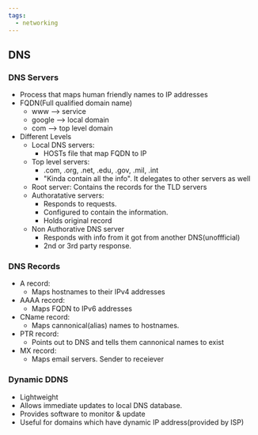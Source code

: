 ```yaml
---
tags:
  - networking
---
```

## DNS 

### DNS Servers
- Process that maps human friendly names to IP addresses
- FQDN(Full qualified domain name)
	- www --> service
	- google --> local domain
	- com --> top level domain
- Different Levels
	- Local DNS servers:
		- HOSTs file that map FQDN to IP
	- Top level servers:
		- .com, .org, .net, .edu, .gov, .mil, .int
		- "Kinda contain all the info". It delegates to other servers as well
	- Root server: Contains the records for the TLD servers
	- Authoratative servers: 
		- Responds to requests. 
		- Configured to contain the information.
		- Holds original record 
	- Non Authorative DNS server
		- Responds with info from it got from another DNS(unoffficial)
		- 2nd or 3rd party response.
### DNS Records
- A record:
	- Maps hostnames to their IPv4 addresses
- AAAA record:
	- Maps FQDN to IPv6 addresses
- CName record:
	- Maps cannonical(alias) names to hostnames.
- PTR record:
	- Points out to DNS and tells them cannonical names to exist
- MX record:
	- Maps email servers. Sender to receiever
### Dynamic DDNS
- Lightweight
- Allows immediate updates to local DNS database.
- Provides software to monitor & update
- Useful for domains which have dynamic IP address(provided by ISP)